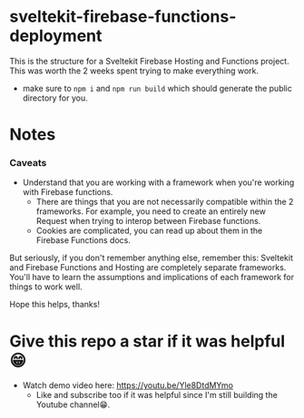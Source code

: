 # sveltekit-firebase-functions-deployment
This is the structure for a Sveltekit Firebase Hosting and Functions project. This was worth the 2 weeks spent trying to make everything work.

- make sure to `npm i` and `npm run build` which should generate the public directory for you.

# Notes
### Caveats
- Understand that you are working with a framework when you're working with Firebase functions.
  - There are things that you are not necessarily compatible within the 2 frameworks. For example,
    you need to create an entirely new Request when trying to interop between Firebase functions.
  - Cookies are complicated, you can read up about them in the Firebase Functions docs.
 
But seriously, if you don't remember anything else, remember this: Sveltekit and Firebase Functions and Hosting are completely separate frameworks. You'll have to learn the assumptions and implications of each framework for things to work well.

Hope this helps, thanks!

# Give this repo a star if it was helpful 😁
- Watch demo video here: https://youtu.be/Yle8DtdMYmo
  - Like and subscribe too if it was helpful since I'm still building the Youtube channel😁.

